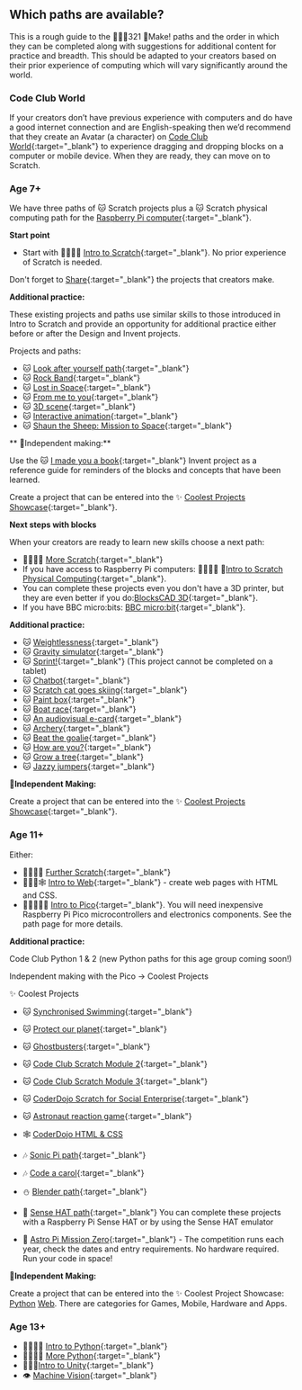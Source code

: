 ## Which paths are available?

This is a rough guide to the 🥉🥈🥇321 🏅Make! paths and the order in which they can be completed along with suggestions for additional content for practice and breadth. This should be adapted to your creators based on their prior experience of computing which will vary significantly around the world. 

### Code Club World

If your creators don’t have previous experience with computers and do have a good internet connection and are English-speaking then we’d recommend that they create an Avatar (a character) on [Code Club World](https://codeclubworld.org/){:target="_blank"} to experience dragging and dropping blocks on a computer or mobile device. When they are ready, they can move on to Scratch. 

### Age 7+ 

We have three paths of 🐱 Scratch projects plus a 🐱 Scratch physical computing path for the [Raspberry Pi computer](https://projects.raspberrypi.org/en/projects/raspberry-pi-getting-started){:target="_blank"}. 

**Start point** 

+ Start with 🥉🥈🥇🐱 [Intro to Scratch](https://projects.raspberrypi.org/en/pathways/scratch-intro){:target="_blank"}. No prior experience of Scratch is needed.

Don't forget to [Share](https://projects.raspberrypi.org/en/projects/share-scratch){:target="_blank"} the projects that creators make. 

**Additional practice:**

These existing projects and paths use similar skills to those introduced in Intro to Scratch and provide an opportunity for additional practice either before or after the Design and Invent projects. 

Projects and paths:
+ 🐱 [Look after yourself path](https://projects.raspberrypi.org/en/pathways/look-after-yourself){:target="_blank"}
+ 🐱 [Rock Band](https://projects.raspberrypi.org/en/projects/rock-band){:target="_blank"} 
+ 🐱 [Lost in Space](https://projects.raspberrypi.org/en/projects/lost-in-space){:target="_blank"} 
+ 🐱 [From me to you](https://projects.raspberrypi.org/en/projects/from-me-to-you){:target="_blank"}
+ 🐱 [3D scene](https://projects.raspberrypi.org/en/projects/3d-scene){:target="_blank"}
+ 🐱 [Interactive animation](https://projects.raspberrypi.org/en/projects/interactive-animation){:target="_blank"}
+ 🐱 [Shaun the Sheep: Mission to Space](https://projects.raspberrypi.org/en/projects/shauns-space-mission){:target="_blank"}

** 🏅Independent making:**

Use the 🐱 [I made you a book](https://projects.raspberrypi.org/en/projects/i-made-you-a-book){:target="_blank"} Invent project as a reference guide for reminders of the blocks and concepts that have been learned. 

Create a project that can be entered into the ✨ [Coolest Projects Showcase](https://projects.raspberrypi.org/en/projects/scratch-coolest-projects){:target="_blank"}. 

**Next steps with blocks**

When your creators are ready to learn new skills choose a next path: 
+ 🥉🥈🥇🐱 [More Scratch](https://projects.raspberrypi.org/en/pathways/more-scratch){:target="_blank"} 
+ If you have access to Raspberry Pi computers: 🥉🥈🥇🐱 🚨[Intro to Scratch Physical Computing](https://projects.raspberrypi.org/en/pathways/physical-computing-with-scratch-and-the-raspberry-pi){:target="_blank"}.
+ You can complete these projects even you don't have a 3D printer, but they are even better if you do:[BlocksCAD 3D](https://projects.raspberrypi.org/en/pathways/blockscad-3d){:target="_blank"}.
+ If you have BBC micro:bits: [BBC micro:bit](https://projects.raspberrypi.org/en/codeclub/microbit){:target="_blank"}.

**Additional practice:** 

+ 🐱 [Weightlessness](https://projects.raspberrypi.org/en/projects/weightlessness){:target="_blank"}
+ 🐱 [Gravity simulator](https://projects.raspberrypi.org/en/projects/gravity-simulator){:target="_blank"}
+ 🐱 [Sprint!](https://projects.raspberrypi.org/en/projects/sprint){:target="_blank"} (This project cannot be completed on a tablet)
+ 🐱 [Chatbot](https://projects.raspberrypi.org/en/projects/chatbot){:target="_blank"}
+ 🐱 [Scratch cat goes skiing](https://projects.raspberrypi.org/en/projects/scratch-cat-goes-skiing){:target="_blank"}
+ 🐱 [Paint box](https://projects.raspberrypi.org/en/projects/paint-box){:target="_blank"}
+ 🐱 [Boat race](https://projects.raspberrypi.org/en/projects/boat-race){:target="_blank"}
+ 🐱 [An audiovisual e-card](https://projects.raspberrypi.org/en/projects/av-e-card){:target="_blank"}
+ 🐱 [Archery](https://projects.raspberrypi.org/en/projects/archery){:target="_blank"}
+ 🐱 [Beat the goalie](https://projects.raspberrypi.org/en/projects/beat-the-goalie){:target="_blank"}
+ 🐱 [How are you?](https://projects.raspberrypi.org/en/projects/how-are-you){:target="_blank"}
+ 🐱 [Grow a tree](https://projects.raspberrypi.org/en/projects/grow-a-tree){:target="_blank"}
+ 🐱 [Jazzy jumpers](https://projects.raspberrypi.org/en/projects/jazzy-jumpers){:target="_blank"}

**🏅Independent Making:**

Create a project that can be entered into the ✨ [Coolest Projects Showcase](https://projects.raspberrypi.org/en/projects/scratch-coolest-projects){:target="_blank"}. 

### Age 11+

Either:

+ 🥉🥈🥇🐱 [Further Scratch](https://projects.raspberrypi.org/en/pathways/further-scratch){:target="_blank"}
+ 🥉🥈🥇🕸️ [Intro to Web](https://projects.raspberrypi.org/en/pathways/web-intro){:target="_blank"} - create web pages with HTML and CSS. 
+ 🥉🥈🥇🐍🚨 [Intro to Pico](https://projects.raspberrypi.org/en/pathways/pico-intro){:target="_blank"}. You will need inexpensive Raspberry Pi Pico microcontrollers and electronics components. See the path page for more details.

**Additional practice:**

Code Club Python 1 & 2 (new Python paths for this age group coming soon!)

Independent making with the Pico -> Coolest Projects

✨ Coolest Projects

+ 🐱 [Synchronised Swimming](https://projects.raspberrypi.org/en/projects/synchronised-swimming){:target="_blank"}
+ 🐱 [Protect our planet](https://projects.raspberrypi.org/en/pathways/protect-our-planet){:target="_blank"}
+ 🐱 [Ghostbusters](https://projects.raspberrypi.org/en/projects/ghostbusters){:target="_blank"}
+ 🐱 [Code Club Scratch Module 2](https://projects.raspberrypi.org/en/codeclub/scratch-module-2){:target="_blank"}
+ 🐱 [Code Club Scratch Module 3](https://projects.raspberrypi.org/en/codeclub/scratch-module-3){:target="_blank"}
+ 🐱 [CoderDojo Scratch for Social Enterprise](https://projects.raspberrypi.org/en/coderdojo/scratch-for-social-enterprise){:target="_blank"}
+ 🐱 [Astronaut reaction game](https://projects.raspberrypi.org/en/projects/astronaut-reaction-times){:target="_blank"}

+ 🕸️ [CoderDojo HTML & CSS](https://projects.raspberrypi.org/en/coderdojo/21)

+ 🎶 [Sonic Pi path](https://projects.raspberrypi.org/en/codeclub/sonic-pi){:target="_blank"}
+ 🎶 [Code a carol](https://projects.raspberrypi.org/en/projects/code-a-carol){:target="_blank"}
+ ⛄ [Blender path](https://projects.raspberrypi.org/en/pathways/blender-basics){:target="_blank"}
+ 🐍 [Sense HAT path](https://projects.raspberrypi.org/en/codeclub/sense-hat){:target="_blank"} You can complete these projects with a Raspberry Pi Sense HAT or by using the Sense HAT emulator
+ 🚀 [Astro Pi Mission Zero](https://astro-pi.org/mission-zero/){:target="_blank"} - The competition runs each year, check the dates and entry requirements. No hardware required. Run your code in space!

**🏅Independent Making:**

Create a project that can be entered into the ✨ Coolest Project Showcase: [Python](https://projects.raspberrypi.org/en/projects/python-coolest-projects) [Web](https://projects.raspberrypi.org/en/projects/web-coolest-projects). There are categories for Games, Mobile, Hardware and Apps. 


### Age 13+

+ 🥉🥈🥇🐍 [Intro to Python](https://projects.raspberrypi.org/en/pathways/python-intro){:target="_blank"}
+ 🥉🥈🥇🐍 [More Python](https://projects.raspberrypi.org/en/pathways/more-python){:target="_blank"}
+ 🥉🥈🥇[Intro to Unity](https://projects.raspberrypi.org/en/pathways/unit-intro){:target="_blank"}
+ 👁️ [Machine Vision](https://projects.raspberrypi.org/en/pathways/machine-vision){:target="_blank"}

